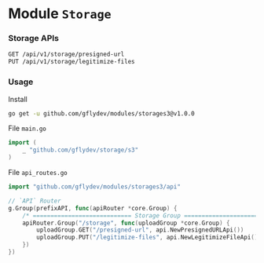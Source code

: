 # Module `Storage`

### Storage APIs
```bash
GET /api/v1/storage/presigned-url
PUT /api/v1/storage/legitimize-files	
``` 

### Usage
Install
```bash
go get -u github.com/gflydev/modules/storages3@v1.0.0
```

File `main.go`
```go
import (
    _ "github.com/gflydev/storage/s3"
)
```

File `api_routes.go`
```go
import "github.com/gflydev/modules/storages3/api"

// `API` Router
g.Group(prefixAPI, func(apiRouter *core.Group) {
    /* ============================ Storage Group ==========================================*/
    apiRouter.Group("/storage", func(uploadGroup *core.Group) {
        uploadGroup.GET("/presigned-url", api.NewPresignedURLApi())      // Get presigned URL
        uploadGroup.PUT("/legitimize-files", api.NewLegitimizeFileApi()) // Legitimize uploaded file
    })
})
```
